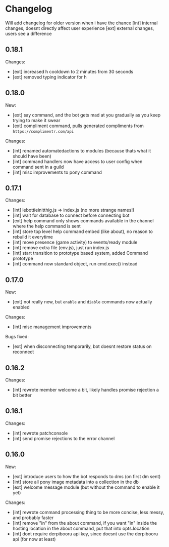 # Changelog
Will add changelog for older version when i have the chance
[int] internal changes, doesnt directly affect user experience
[ext] external changes, users see a difference

## 0.18.1
Changes:
- [ext] increased h cooldown to 2 minutes from 30 seconds
- [ext] removed typing indicator for h

## 0.18.0
New:
- [ext] say command, and the bot gets mad at you gradually as you keep trying to make it swear
- [ext] compliment command, pulls generated compliments from `https://complimentr.com/api`

Changes:
- [int] renamed automatedactions to modules (because thats what it should have been)
- [int] command handlers now have access to user config when command sent in a guild
- [int] misc improvements to pony command

## 0.17.1
Changes:
- [int] lebottieinitthig.js => index.js (no more strange names!)
- [int] wait for database to connect before connecting bot
- [ext] help command only shows commands available in the channel where the help command is sent
- [int] store top level help command embed (like about), no reason to rebuild it everytime
- [int] move presence (game activity) to events/ready module
- [int] remove extra file (env.js), just run index.js
- [int] start transition to prototype based system, added Command prototype
- [int] command now standard object, run cmd.exec() instead


## 0.17.0
New:
- [ext] not really new, but `enable` and `diable` commands now actually enabled

Changes:
- [int] misc management improvements

Bugs fixed:
- [ext] when disconnecting temporarily, bot doesnt restore status on reconnect

## 0.16.2
Changes:
- [int] rewrote member welcome a bit, likely handles promise rejection a bit better

## 0.16.1
Changes:
- [int] rewrote patchconsole
- [int] send promise rejections to the error channel

## 0.16.0
New:
- [ext] introduce users to how the bot responds to dms (on first dm sent)
- [int] store all pony image metadata into a collection in the db
- [ext] welcome message module (but without the command to enable it yet)

Changes:
- [int] rewrote command processing thing to be more concise, less messy, and probably faster
- [int] remove "in" from the about command, if you want "in" inside the hosting location in the about command, put that into opts.location
- [int] dont require derpibooru api key, since doesnt use the derpibooru api (for now at least)
